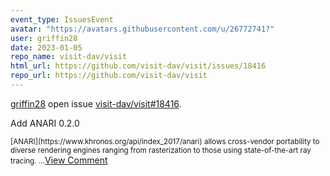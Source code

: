 ```yaml
---
event_type: IssuesEvent
avatar: "https://avatars.githubusercontent.com/u/26772741?"
user: griffin28
date: 2023-01-05
repo_name: visit-dav/visit
html_url: https://github.com/visit-dav/visit/issues/18416
repo_url: https://github.com/visit-dav/visit
---
```


<a href='https://github.com/griffin28' target='_blank'>griffin28</a> open issue <a href='https://github.com/visit-dav/visit/issues/18416' target='_blank'>visit-dav/visit#18416</a>.

<p>Add ANARI 0.2.0</p><small>[ANARI](https://www.khronos.org/api/index_2017/anari) allows cross-vendor portability to diverse rendering engines ranging from rasterization to those using state-of-the-art ray tracing....</small><a href='https://github.com/visit-dav/visit/issues/18416' target='_blank'>View Comment</a>